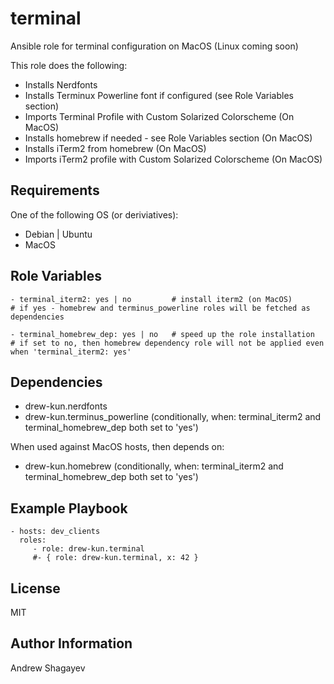 terminal
=========

Ansible role for terminal configuration on MacOS (Linux coming soon)

This role does the following:
 - Installs Nerdfonts
 - Installs Terminux Powerline font if configured (see Role Variables section)
 - Imports Terminal Profile with Custom Solarized Colorscheme (On MacOS)
 - Installs homebrew if needed - see Role Variables section (On MacOS)
 - Installs iTerm2 from homebrew (On MacOS)
 - Imports iTerm2 profile with Custom Solarized Colorscheme (On MacOS)

Requirements
------------

One of the following OS (or deriviatives):
  - Debian | Ubuntu
  - MacOS

Role Variables
--------------

    - terminal_iterm2: yes | no         # install iterm2 (on MacOS)
    # if yes - homebrew and terminus_powerline roles will be fetched as dependencies

    - terminal_homebrew_dep: yes | no   # speed up the role installation
    # if set to no, then homebrew dependency role will not be applied even when 'terminal_iterm2: yes'

Dependencies
------------

 - drew-kun.nerdfonts
 - drew-kun.terminus_powerline (conditionally, when: terminal_iterm2 and terminal_homebrew_dep both set to 'yes')

When used against MacOS hosts, then depends on:
 - drew-kun.homebrew (conditionally, when: terminal_iterm2 and terminal_homebrew_dep both set to 'yes')

Example Playbook
----------------

    - hosts: dev_clients
      roles:
         - role: drew-kun.terminal
         #- { role: drew-kun.terminal, x: 42 }

License
-------

MIT

Author Information
------------------

Andrew Shagayev
